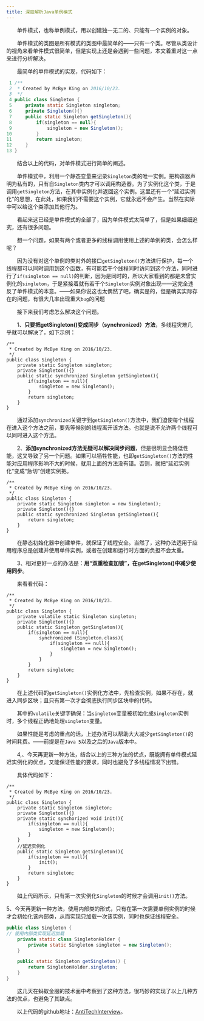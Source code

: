 ```yaml
---
title: 深度解析Java单例模式
---
```


　　单件模式，也称单例模式，用以创建独一无二的、只能有一个实例的对象。

　　单件模式的类图是所有模式的类图中最简单的——只有一个类。尽管从类设计的视角来看单件模式很简单，但是实现上还是会遇到一些问题，本文着重对这一点来进行分析解决。

　　最简单的单件模式的实现，代码如下：

```java
 1 /**
 2  * Created by McBye King on 2016/10/23.
 3  */
 4 public class Singleton {
 5     private static Singleton singleton;
 6     private Singleton(){}
 7     public static Singleton getSingleton(){
 8         if(singleton == null){
 9             singleton = new Singleton();
10         }
11         return singleton;
12     }
13 }
```

　　结合以上的代码，对单件模式进行简单的阐述。

　　单件模式中，利用一个静态变量来记录`Singleton`类的唯一实例。把构造器声明为私有的，只有自`Singleton`类内才可以调用构造器。为了实例化这个类，于是调用`getSingleton`方法，在其中实例化并返回这个实例。这里还有一个“延迟实例化”的思想，在此处，如果我们不需要这个实例，它就永远不会产生。当然在实际中可以给这个类添加其他行为。

　　看起来这已经是单件模式的全部了，因为单件模式太简单了，但是如果细细追究，还有很多问题。

　　想一个问题，如果有两个或者更多的线程调用使用上述的单例的类，会怎么样呢？

　　因为没有对这个单例的类对外的接口`getSingleton()`方法进行保护，每一个线程都可以同时调用到这个函数，有可能若干个线程同时访问到这个方法，同时进行了`if(singleton == null)`的判断，因为是同时的，所以大家看到的都是未曾实例化的`singleton`，于是紧接着就有若干个`Singleton`实例对象出现——这完全违反了单件模式的本意。——如果你说这也太偶然了吧，确实是的，但是确实实际存在的问题，有很大几率出现重大`bug`的问题

　　接下来我们考虑怎么解决这个问题。

　　1、**只要把getSingleton()变成同步（synchronized）方法**，多线程灾难几乎就可以解决了，如下示例：

```
/**
 * Created by McBye King on 2016/10/23.
 */
public class Singleton {
    private static Singleton singleton;
    private Singleton(){}
    public static synchronized Singleton getSingleton(){
        if(singleton == null){
            singleton = new Singleton();
        }
        return singleton;
    }
}
```

　　通过添加`synchronized`关键字到`getSingleton()`方法中，我们迫使每个线程在进入这个方法之前，要先等候别的线程离开该方法。也就是说不允许两个线程可以同时进入这个方法。

　　2、**添加synchronized方法无疑可以解决同步问题**，但是很明显会降低性能，这又导致了另一个问题。如果可以牺牲性能，也即`getSingleton()`方法的性能对应用程序影响不大的时候，就用上面的方法没有错。否则，就把“延迟实例化”变成“急切”创建实例把。

```
/**
 * Created by McBye King on 2016/10/23.
 */
public class Singleton {
    private static Singleton singleton = new Singleton();
    private Singleton(){}
    public static synchronized Singleton getSingleton(){
        return singleton;
    }
}
```

　　在静态初始化器中创建单件，就保证了线程安全。当然了，这种办法适用于应用程序总是创建并使用单件实例，或者在创建和运行时方面的负担不会太重。

　　3、相对更好一点的办法是：**用“双重检查加锁”，在getSingleton()中减少使用同步**。

　　来看看代码：

```
/**
 * Created by McBye King on 2016/10/23.
 */
public class Singleton {
    private volatile static Singleton singleton;
    private Singleton(){}
    public static Singleton getSingleton(){
        if(singleton == null){
            synchronized (Singleton.class){
                if(singleton == null){
                    singleton = new Singleton();
                }
            }
        }
        return singleton;
    }
}
```

　　在上述代码的`getSingleton()`实例化方法中，先检查实例，如果不存在，就进入同步区块；且只有第一次才会彻底执行同步区块中的代码。

　　其中的`volatile`关键字确保：当`singleton`变量被初始化成`Singleton`实例时，多个线程正确地处理`singleton`变量。

　　如果性能是考虑的重点的话，上述办法可以帮助大大减少`getSingleton()`的时间耗费。——前提是在`Java 5`以及之后的`Java`版本中。

　　4,、今天再更新一种方法，结合以上的三种方法的优点，既能拥有单件模式延迟实例化的优点，又能保证性能的要求，同时也避免了多线程情况下出错。

　　具体代码如下：

```
/**
 * Created by McBye King on 2016/10/23.
 */
public class Singleton {
    private static Singleton singleton;
    private Singleton(){}
    private static synchorized void init(){
        if(singleton == null){
            singleton = new Singleton();
        }          
    }  
    //延迟实例化
    public static Singleton getSingleton(){
        if(singleton == null){
            init();
        }
        return singleton;
    }
}
```

　　如上代码所示，只有第一次实例化`Singleton`的时候才会调用`init()`方法。

​        5、今天再更新一种方法，使用内部类的形式，只有在第一次需要单例实例的时候才会初始化该内部类，从而实现只加载一次该实例，同时也保证线程安全。

```java
public class Singleton {
// 使用内部类实现延迟加载
    private static class SingletonHolder {
        private static Singleton singleton = new Singleton();
    }

    public static Singleton getSingleton() {
        return SingletonHolder.singleton;
    }
}
```

　　这几天在蚂蚁金服的技术面中考察到了这种方法，很巧妙的实现了以上几种方法的优点，也避免了其缺点。

　　以上代码的github地址：[AntiTechInterview](https://github.com/wjlxyz/AntiTechInterview)。



 